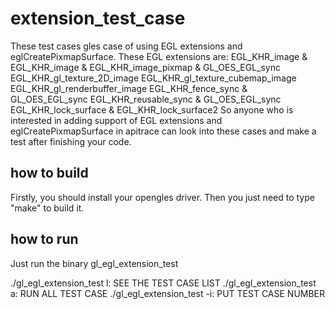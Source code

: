 extension_test_case
===================

These test cases gles case of using EGL extensions and eglCreatePixmapSurface.
These EGL extensions are:
EGL_KHR_image & EGL_KHR_image & EGL_KHR_image_pixmap & GL_OES_EGL_sync
EGL_KHR_gl_texture_2D_image
EGL_KHR_gl_texture_cubemap_image
EGL_KHR_gl_renderbuffer_image
EGL_KHR_fence_sync & GL_OES_EGL_sync
EGL_KHR_reusable_sync & GL_OES_EGL_sync
EGL_KHR_lock_surface & EGL_KHR_lock_surface2
So anyone who is interested in adding support of EGL extensions and 
eglCreatePixmapSurface in apitrace can look into these cases and make a test
after finishing your code.

how to build
-------
Firstly, you should install your opengles driver.
Then you just need to type "make" to build it.

how to run
-------
Just run the binary gl_egl_extension_test

./gl_egl_extension_test l: SEE THE TEST CASE LIST
./gl_egl_extension_test a: RUN ALL TEST CASE
./gl_egl_extension_test -i: PUT TEST CASE NUMBER
